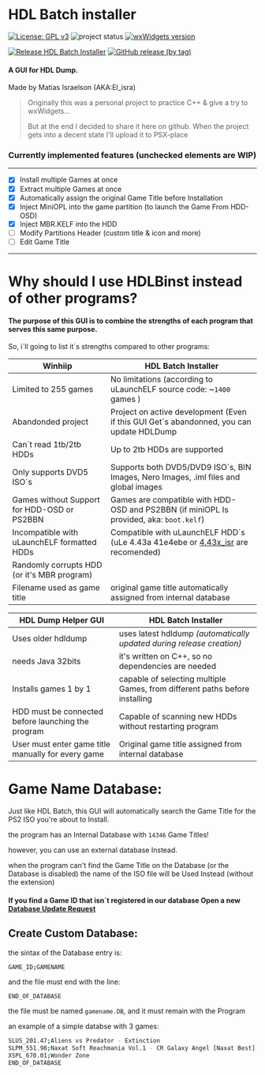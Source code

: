 ﻿# HDL Batch installer


[![License: GPL v3](https://img.shields.io/badge/License-GPLv3-blue.svg)](https://www.gnu.org/licenses/gpl-3.0)
![project status](https://img.shields.io/badge/Project%20status-Active-00cc22)
[![wxWidgets version](https://img.shields.io/badge/wxWidgets-3.0.5-blue)](https://www.wxwidgets.org/downloads/#v3.0.5)

[![Release HDL Batch Installer](https://github.com/israpps/HDL-Batch-installer/actions/workflows/Repack-and-release.yml/badge.svg)](https://github.com/israpps/HDL-Batch-installer/actions/workflows/Repack-and-release.yml)
[![GitHub release (by tag)](https://img.shields.io/github/downloads/israpps/HDL-Batch-installer/Latest/total?label=Downloads%20%5BLatest%5D)](https://github.com/israpps/HDL-Batch-installer/releases)

#### A GUI for HDL Dump.

 Made by Matias Israelson (AKA:El_isra)

> Originally this was a personal project to practice C++ & give a try to wxWidgets...
>
> But at the end I decided to share it here on github.
When the project gets into a decent state I'll upload it to PSX-place

### Currently implemented features (unchecked elements are WIP)

----

- [x] Install multiple Games at once
- [x] Extract multiple Games at once
- [x] Automatically assign the original Game Title before Installation
- [X] Inject MiniOPL into the game partition (to launch the Game From HDD-OSD)
- [X] Inject MBR.KELF into the HDD
- [ ] Modify Partitions Header (custom title & icon and more)
- [ ] Edit Game Title

---

# Why should I use HDLBinst instead of other programs?

#### The purpose of this GUI is to combine the strengths of each program that serves this same purpose.

So, i´ll going to list it´s strengths compared to other programs:

__Winhiip__  | __HDL Batch Installer__
--------------- | ------------
Limited to 255 games                            | No limitations (according to uLaunchELF source code: ~`1400` games ) 
Abandonded project                              | Project on active development (Even if this GUI Get´s abandonned, you can update HDLDump
Can´t read 1tb/2tb HDDs                         | Up to 2tb HDDs are supported
Only supports DVD5 ISO´s                        | Supports both DVD5/DVD9 ISO´s, BIN Images, Nero Images, .iml files and global images
Games without Support for HDD-OSD or PS2BBN     | Games are compatible with HDD-OSD and PS2BBN (if miniOPL Is provided, aka: `boot.kelf`)
Incompatible with uLaunchELF formatted HDDs     | Compatible with uLaunchELF HDD´s (uLe 4.43a 41e4ebe or [4.43x_isr](https://github.com/israpps/wLaunchELF_ISR) are recomended)
Randomly corrupts HDD (or it's MBR program)     | 
Filename used as game title                     | original game title automatically assigned from internal database

__HDL Dump Helper GUI__ | __HDL Batch Installer__
------------------- | --------------------
Uses older hdldump      | uses latest hdldump _(automatically updated during release creation)_
needs Java 32bits       | it's written on C++, so no dependencies are needed
Installs games 1 by 1   | capable of selecting multiple Games, from different paths before installing
HDD must be connected before launching the program | Capable of scanning new HDDs without restarting program
User must enter game title manually for every game | Original game title assigned from internal database

# Game Name Database:

Just like HDL Batch, this GUI will automatically search the Game Title for the PS2 ISO you're about to Install.

the program has an Internal Database with `14346` Game Titles!

however, you can use an external database Instead.

when the program can't find the Game Title on the Database (or the Database is disabled) the name of the ISO file will be Used Instead (without the extension)

#### If you find a Game ID that isn´t registered in our database Open a new [__Database Update Request__](https://github.com/israpps/HDL-Batch-installer/issues/new?assignees=&labels=Database+issue&template=database-update-request.md&title=Database+update+Request)

## Create Custom Database:


the sintax of the Database entry is:
```Bash
GAME_ID;GAMENAME
```
and the file must end with the line:
```
END_OF_DATABASE
```
the file must be named `gamename.DB`, and it must remain with the Program

an example of a simple databse with 3 games:
```bash
SLUS_201.47;Aliens vs Predator - Extinction
SLPM_551.98;Naxat Soft Reachmania Vol.1 - CR Galaxy Angel [Naxat Best]
XSPL_670.01;Wonder Zone
END_OF_DATABASE
```
